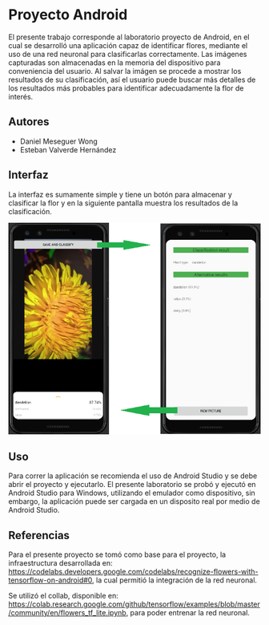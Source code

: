 # Proyecto Android

El presente trabajo corresponde al laboratorio proyecto de Android, en el cual se desarrolló una aplicación capaz de identificar flores, mediante el uso de una red neuronal para clasificarlas correctamente. Las imágenes capturadas son almacenadas en la memoria del dispositivo para conveniencia del usuario. Al salvar la imágen se procede a mostrar los resultados de su clasificación, así el usuario puede buscar más detalles de los resultados más probables para identificar adecuadamente la flor de interés.

## Autores
* Daniel Meseguer Wong
* Esteban Valverde Hernández

## Interfaz

La interfaz es sumamente simple y tiene un botón para almacenar y clasificar la flor y en la siguiente pantalla muestra los resultados de la clasificación.

<center><img src="img/example.png"></center>

## Uso

Para correr la aplicación se recomienda el uso de Android Studio y se debe abrir el proyecto y ejecutarlo. El presente laboratorio se probó y ejecutó en Android Studio para Windows, utilizando el emulador como dispositivo, sin embargo, la aplicación puede ser cargada en un disposito real por medio de Android Studio.

## Referencias

Para el presente proyecto se tomó como base para el proyecto, la infraestructura desarrollada en: https://codelabs.developers.google.com/codelabs/recognize-flowers-with-tensorflow-on-android#0, la cual permitió la integración de la red neuronal.

Se utilizó el collab, disponible en: https://colab.research.google.com/github/tensorflow/examples/blob/master/community/en/flowers_tf_lite.ipynb, para poder entrenar la red neuronal.

